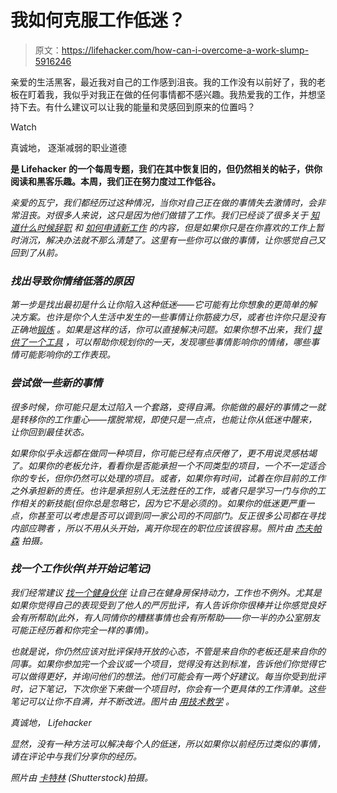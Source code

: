 # 我如何克服工作低迷？

> 原文：<https://lifehacker.com/how-can-i-overcome-a-work-slump-5916246>

亲爱的生活黑客，最近我对自己的工作感到沮丧。我的工作没有以前好了，我的老板在盯着我，我似乎对我正在做的任何事情都不感兴趣。我热爱我的工作，并想坚持下去。有什么建议可以让我的能量和灵感回到原来的位置吗？

Watch

真诚地，
逐渐减弱的职业道德

[](http://lifehacker.com/tag/blast-from-the-past)**是 Lifehacker 的一个每周专题，我们在其中恢复旧的，但仍然相关的帖子，供你阅读和黑客乐趣。本周，我们正在努力度过工作低谷。**

*亲爱的瓦宁，我们都经历过这种情况，当你对自己正在做的事情失去激情时，会非常沮丧。对很多人来说，这只是因为他们做错了工作。我们已经谈了很多关于 [知道什么时候辞职](http://lifehacker.com/how-to-know-when-to-quit-your-job-5775236) 和 [如何申请新工作](http://lifehacker.com/how-do-i-get-a-job-when-i-have-no-relevant-experience-5720706) 的内容，但是如果你只是在你喜欢的工作上暂时消沉，解决办法就不那么清楚了。这里有一些你可以做的事情，让你感觉自己又回到了从前。*

### *找出导致你情绪低落的原因*

*第一步是找出最初是什么让你陷入这种低迷——它可能有比你想象的更简单的解决方案。也许是你个人生活中发生的一些事情让你筋疲力尽，或者也许你只是没有正确地[锻炼](https://lifehacker.com/a-20-minute-daily-exercise-plan-for-people-too-busy-to-5909383) 。如果是这样的话，你可以直接解决问题。如果你想不出来，我们 [提供了一个工具](https://lifehacker.com/fill-out-this-one-minute-form-every-day-and-find-out-wh-5901651) ，可以帮助你规划你的一天，发现哪些事情影响你的情绪，哪些事情可能影响你的工作表现。*

### *尝试做一些新的事情*

*很多时候，你可能只是太过陷入一个套路，变得自满。你能做的最好的事情之一就是转移你的工作重心——摆脱常规，即使只是一点点，也能让你从低迷中醒来，让你回到最佳状态。*

*如果你似乎永远都在做同一种项目，你可能已经有点厌倦了，更不用说灵感枯竭了。如果你的老板允许，看看你是否能承担一个不同类型的项目，一个不一定适合你的专长，但你仍然可以处理的项目。或者，如果你有时间，试着在你目前的工作之外承担新的责任。也许是承担别人无法胜任的工作，或者只是学习一门与你的工作相关的新技能(但你总是忽略它，因为它不是必须的)。如果你的低迷更严重一点，你甚至可以考虑是否可以调到同一家公司的不同部门。反正很多公司都在寻找内部应聘者 ，所以不用从头开始，离开你现在的职位应该很容易。*照片由* [*杰夫帕森*](http://www.flickr.com/photos/candescence/1333584070/) 拍摄。*

### *找一个工作伙伴(并开始记笔记)*

*我们经常建议 [找一个健身伙伴](http://lifehacker.com/how-can-i-fit-a-workout-into-my-daily-routine-5854874) 让自己在健身房保持动力，工作也不例外。尤其是如果你觉得自己的表现受到了他人的严厉批评，有人告诉你你很棒并让你感觉良好会有所帮助(此外，有人同情你的糟糕事情也会有所帮助——你一半的办公室朋友可能正经历着和你完全一样的事情)。*

*也就是说，你仍然应该对批评保持开放的心态，不管是来自你的老板还是来自你的同事。如果你参加完一个会议或一个项目，觉得没有达到标准，告诉他们你觉得它可以做得更好，并询问他们的想法。他们可能会有一两个好建议。每当你受到批评时，记下笔记，下次你坐下来做一个项目时，你会有一个更具体的工作清单。这些笔记可以让你不自满，并不断改进。*图片由* [*用技术教学*](http://www.flickr.com/photos/psutlt/5486479900/) 。*

*真诚地，
Lifehacker*

*显然，没有一种方法可以解决每个人的低迷，所以如果你以前经历过类似的事情，请在评论中与我们分享你的经历。*

**照片由* [*卡特林*](http://www.shutterstock.com/pic-84146302/stock-photo-portrait-of-an-exhausted-businessman-covering-his-head-with-his-laptop.html) *(Shutterstock)拍摄。**